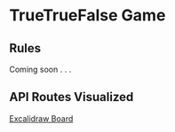 # TrueTrueFalse Game

## Rules

Coming soon . . .

## API Routes Visualized

[Excalidraw Board](https://app.excalidraw.com/l/4EKX9x2X0PW/6kI83xbWmcg)
